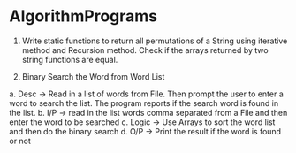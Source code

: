 # AlgorithmPrograms


1. Write static functions to return all permutations of a String using iterative method and
Recursion method. Check if the arrays returned by two string functions are equal.


2. Binary Search the Word from Word List

a. Desc -> Read in a list of words from File. Then prompt the user to enter a word to
search the list. The program reports if the search word is found in the list.
b. I/P -> read in the list words comma separated from a File and then enter the word
to be searched
c. Logic -> Use Arrays to sort the word list and then do the binary search
d. O/P -> Print the result if the word is found or not
